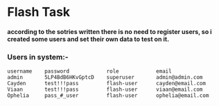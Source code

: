 # Flash Task

#### according to the sotries written there is no need to register users, so i created some users and set their own data to test on it.

### Users in system:-
```
username    password            role            email
admin       5LP4BdB6HKvGptcD    superuser       admin@admin.com
Cayden      test!!!pass         flash-user      cayden@email.com
Viaan       test!!!pass         flash-user      viaan@email.com
Ophelia     pass_#_user         flash-user      ophelia@email.com
```
